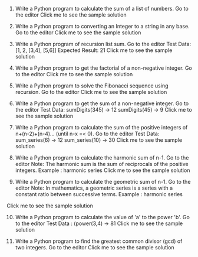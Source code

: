 1. Write a Python program to calculate the sum of a list of numbers. Go to the editor
Click me to see the sample solution

2. Write a Python program to converting an Integer to a string in any base. Go to the editor
Click me to see the sample solution

3. Write a Python program of recursion list sum. Go to the editor
Test Data: [1, 2, [3,4], [5,6]]
Expected Result: 21
Click me to see the sample solution

4. Write a Python program to get the factorial of a non-negative integer. Go to the editor
Click me to see the sample solution

5. Write a Python program to solve the Fibonacci sequence using recursion. Go to the editor
Click me to see the sample solution

6. Write a Python program to get the sum of a non-negative integer. Go to the editor
Test Data: 
sumDigits(345) -> 12
sumDigits(45) -> 9 
Click me to see the sample solution

7. Write a Python program to calculate the sum of the positive integers of n+(n-2)+(n-4)... (until n-x =< 0). Go to the editor
Test Data: 
sum_series(6) -> 12
sum_series(10) -> 30 
Click me to see the sample solution

8. Write a Python program to calculate the harmonic sum of n-1. Go to the editor
Note: The harmonic sum is the sum of reciprocals of the positive integers. 
Example : 
harmonic series
Click me to see the sample solution

9. Write a Python program to calculate the geometric sum of n-1. Go to the editor
Note: In mathematics, a geometric series is a series with a constant ratio between successive terms. 
Example : 
harmonic series

Click me to see the sample solution

10. Write a Python program to calculate the value of 'a' to the power 'b'. Go to the editor
Test Data : 
(power(3,4) -> 81 
Click me to see the sample solution

11. Write a Python program to find  the greatest common divisor (gcd) of two integers. Go to the editor
Click me to see the sample solution